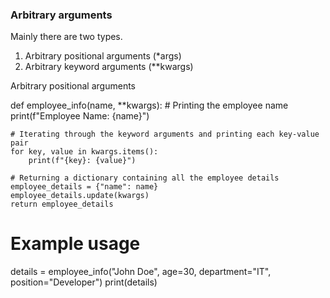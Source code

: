 ### Arbitrary arguments
Mainly there are two types.
1. Arbitrary positional arguments (*args)
2. Arbitrary keyword arguments (**kwargs)

Arbitrary positional arguments

def employee_info(name, **kwargs):
    # Printing the employee name
    print(f"Employee Name: {name}")
    
    # Iterating through the keyword arguments and printing each key-value pair
    for key, value in kwargs.items():
        print(f"{key}: {value}")
    
    # Returning a dictionary containing all the employee details
    employee_details = {"name": name}
    employee_details.update(kwargs)
    return employee_details

# Example usage
details = employee_info("John Doe", age=30, department="IT", position="Developer")
print(details)
